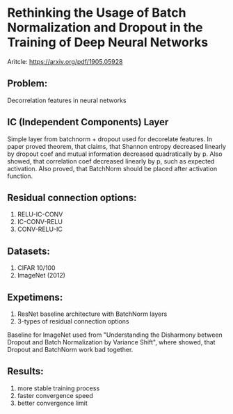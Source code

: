 # Rethinking the Usage of Batch Normalization and Dropout in the Training of Deep Neural Networks

Aritcle: https://arxiv.org/pdf/1905.05928

## Problem:

Decorrelation features in neural networks

## IC (Independent Components) Layer

Simple layer from batchnorm + dropout used for decorelate features.
In paper proved theorem, that claims, that Shannon entropy decreased linearly by dropout coef and mutual information decreased quadratically by p.
Also showed, that correlation coef decreased linearly by p, such as expected activation.
Also proved, that BatchNorm should be placed after activation function.

## Residual connection options:

1. RELU-IC-CONV
2. IC-CONV-RELU
3. CONV-RELU-IC

## Datasets:

1. CIFAR 10/100
2. ImageNet (2012)

## Expetimens:

1. ResNet baseline architecture with BatchNorm layers
2. 3-types of residual connection options

Baseline for ImageNet used from "Understanding the Disharmony between Dropout and Batch Normalization by Variance Shift", where showed, that Dropout and BatchNorm work bad together.

## Results:

1. more stable training process
2. faster convergence speed
3. better convergence limit
